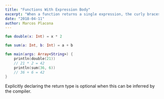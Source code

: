 ```yaml
---
title: "Functions With Expression Body"
excerpt: "When a function returns a single expression, the curly braces can be omitted and the body is specified after a = symbol."
date: "2018-04-11"
author: Marcos Placona
---
```


```kotlin
fun double(x: Int) = x * 2

fun sum(a: Int, b: Int) = a + b

fun main(args: Array<String>) {
    println(double(21))
    // 21 * 2 = 42
    println(sum(36, 6))
    // 36 + 6 = 42
}
```

Explicitly declaring the return type is optional when this can be inferred by the compiler.
